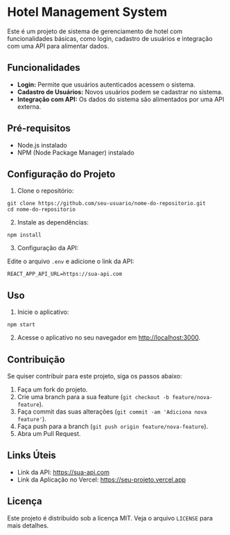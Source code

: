 <body>
  <h1>Hotel Management System</h1>

  <p>Este é um projeto de sistema de gerenciamento de hotel com funcionalidades básicas, como login, cadastro de usuários e integração com uma API para alimentar dados.</p>

  <h2>Funcionalidades</h2>

  <ul>
    <li><strong>Login:</strong> Permite que usuários autenticados acessem o sistema.</li>
    <li><strong>Cadastro de Usuários:</strong> Novos usuários podem se cadastrar no sistema.</li>
    <li><strong>Integração com API:</strong> Os dados do sistema são alimentados por uma API externa.</li>
  </ul>

  <h2>Pré-requisitos</h2>

  <ul>
    <li>Node.js instalado</li>
    <li>NPM (Node Package Manager) instalado</li>
  </ul>

  <h2>Configuração do Projeto</h2>

  <ol>
    <li>Clone o repositório:</li>
  </ol>

  <pre><code>git clone https://github.com/seu-usuario/nome-do-repositorio.git
cd nome-do-repositorio</code></pre>

  <ol start="2">
    <li>Instale as dependências:</li>
  </ol>

  <pre><code>npm install</code></pre>

  <ol start="3">
    <li>Configuração da API:</li>
  </ol>

  <p>Edite o arquivo <code>.env</code> e adicione o link da API:</p>

  <pre><code>REACT_APP_API_URL=https://sua-api.com</code></pre>

  <h2>Uso</h2>

  <ol>
    <li>Inicie o aplicativo:</li>
  </ol>

  <pre><code>npm start</code></pre>

  <ol start="2">
    <li>Acesse o aplicativo no seu navegador em <a href="http://localhost:3000">http://localhost:3000</a>.</li>
  </ol>

  <h2>Contribuição</h2>

  <p>Se quiser contribuir para este projeto, siga os passos abaixo:</p>

  <ol>
    <li>Faça um fork do projeto.</li>
    <li>Crie uma branch para a sua feature (<code>git checkout -b feature/nova-feature</code>).</li>
    <li>Faça commit das suas alterações (<code>git commit -am 'Adiciona nova feature'</code>).</li>
    <li>Faça push para a branch (<code>git push origin feature/nova-feature</code>).</li>
    <li>Abra um Pull Request.</li>
  </ol>

  <h2>Links Úteis</h2>

  <ul>
    <li>Link da API: <a href="https://sua-api.com">https://sua-api.com</a></li>
    <li>Link da Aplicação no Vercel: <a href="https://seu-projeto.vercel.app">https://seu-projeto.vercel.app</a></li>
  </ul>

  <h2>Licença</h2>

  <p>Este projeto é distribuído sob a licença MIT. Veja o arquivo <code>LICENSE</code> para mais detalhes.</p>
</body>

</html>
